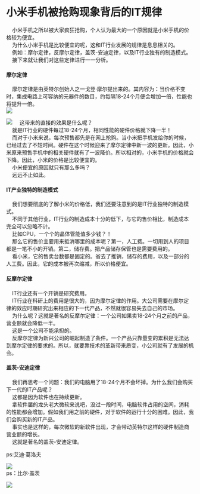 # 小米手机被抢购现象背后的IT规律
&#160; &#160; 小米手机之所以被大家疯狂抢购，个人认为最大的一个原因就是小米手机的价格较为便宜。  
&#160; &#160; 为什么小米手机是比较便宜的呢，这和IT行业发展的规律是息息相关的。  
&#160; &#160; 例如：摩尔定律，反摩尔定律，盖茨-安迪定律，以及IT行业独有的制造模式。  
&#160; &#160; 接下来就让我们对这些定律进行一一分析。  

#### 摩尔定律  
&#160; &#160; 摩尔定律是由英特尔创始人之一戈登·摩尔提出来的。其内容为：当价格不变时，集成电路上可容纳的元器件的数目，约每隔18-24个月便会增加一倍，性能也将提升一倍。  
![](https://ws1.sinaimg.cn/large/007kRF1Jgy1fwkp86dr2aj30dw096t91.jpg)  


![](https://ws1.sinaimg.cn/large/007kRF1Jgy1fwkp8qfmq4j30dw0jsab2.jpg)
&#160; &#160; 这带来的直接的效果是什么呢？  
&#160; &#160; 就是IT行业的硬件每过18-24个月，相同性能的硬件价格就下降一半！  
&#160; &#160; 而对于小米来说，每次预售都先是在网上抢购。当小米把手机发给你的时候，已经过去了不短时间。硬件在这个时候迎来了摩尔定律中新一波的更新。因此，小米原来预售手机中的相关硬件就有了一波降价。所以相对的，小米手机的价格就会下降。因此，小米的价格是比较便宜的。  
&#160; &#160; 小米便宜的原因就只有那么多吗？  
&#160; &#160; 远远不止如此。  

####   IT产业独特的制造模式
&#160; &#160; 我们想要彻底的了解小米的价格低，我们还要注意到的是IT行业独特的制造模式。  
&#160; &#160; 不同于其他行业，IT行业的制造成本十分的低下，与它的售价相比，制造成本完全可以忽略不计。  
&#160; &#160; 比如CPU，一个个的晶体管能值多少钱？！  
&#160; &#160; 那么它的售价主要用来抵消哪里的成本呢？第一，人工费。一切用到人的项目都是一笔不小的开销。第二，储存费。把产品储存保管也是需要费用的。  
&#160; &#160; 看小米，它的售卖台数都是固定的。省去了推销，储存的费用，以及一部分的人工费。因此，它的成本被再次缩减，所以价格便宜。  

#### 反摩尔定律  
&#160; &#160; IT行业还有一个开销是研究费用。  
&#160; &#160; IT行业在科研上的费用是很大的，因为摩尔定律的作用。大公司需要在摩尔定律的效应时期研究出来相应的下一代产品，不然就很容易失去自己的市场。  
&#160; &#160; 为什么呢？这就是著名的反摩尔定律：一个公司如果卖18-24个月之前的产品，营业额就会降低一半。  
&#160; &#160; 这是一个公司不能承担的。  
&#160; &#160; 反摩尔定律为新兴公司的崛起制造了条件。一个产品只靠量变的累积是无法达到摩尔定律的要求的。所以，就要靠技术的革新带来质变，小公司就有了发展的机会。  

#### 盖茨-安迪定律  
&#160; &#160; 我们再思考一个问题：我们的电脑用了18-24个月不会坏掉。为什么我们会购买下一代的IT产品呢？  
&#160; &#160; 这都是因为软件也在持续更新。  
&#160; &#160; 拿软件届的龙头老大微软来说吧，没过一段时间，电脑软件占用的空间，消耗的性能都会增加。假如我们用之前的硬件，对于软件的运行十分的困难。因此，我们会购买新的IT产品。  
&#160; &#160; 事实也是这样的，每次微软的新软件出现，才会带动英特尔这样的硬件制造商营业额的增长。  
&#160; &#160; 这就是著名的盖茨-安迪定律。  

ps:艾迪·葛洛夫  

![](https://ws1.sinaimg.cn/large/007kRF1Jgy1fwkq25afvlj307g09b3yo.jpg)  
ps：比尔·盖茨

![](https://ws1.sinaimg.cn/large/007kRF1Jgy1fwkq2j9hfgj30vv0s1whz.jpg)
